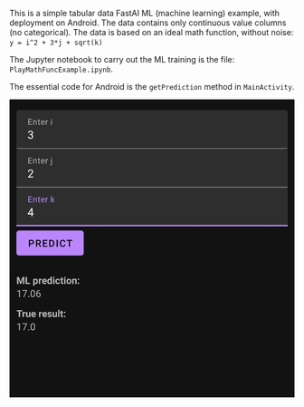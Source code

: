 This is a simple tabular data FastAI ML (machine learning) example, with deployment on Android.
The data contains only continuous value columns (no categorical).
The data is based on an ideal math function, without noise:<br/>
`y = i^2 + 3*j + sqrt(k)`

The Jupyter notebook to carry out the ML training is the file: `PlayMathFuncExample.ipynb`.

The essential code for Android is the `getPrediction` method in `MainActivity`.

![Alt text](Android_Screenshot.jpg?raw=true "Android screenshot")
